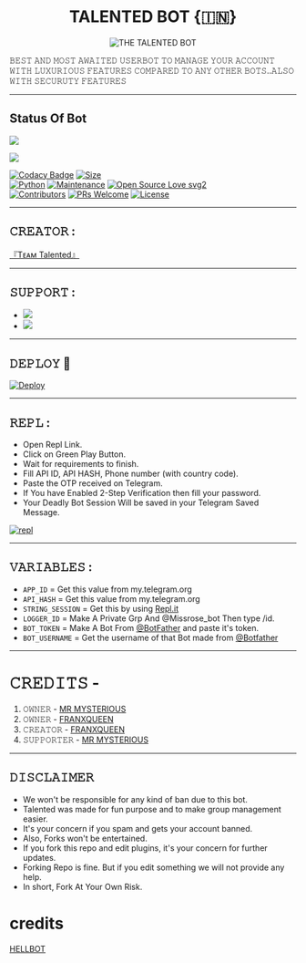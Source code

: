 <h1 align="center">
<b>TALENTED BOT {🇮🇳}</b>
</h1>
<p align="center">
  <img src="https://https://telegra.ph/file/6f2b5ed01a48ffc7d425f.jpg" alt="THE TALENTED BOT">

𝙱𝙴𝚂𝚃  𝙰𝙽𝙳  𝙼𝙾𝚂𝚃  𝙰𝚆𝙰𝙸𝚃𝙴𝙳  𝚄𝚂𝙴𝚁𝙱𝙾𝚃  𝚃𝙾  𝙼𝙰𝙽𝙰𝙶𝙴  𝚈𝙾𝚄𝚁  𝙰𝙲𝙲𝙾𝚄𝙽𝚃 𝚆𝙸𝚃𝙷 𝙻𝚄𝚇𝚄𝚁𝙸𝙾𝚄𝚂 𝙵𝙴𝙰𝚃𝚄𝚁𝙴𝚂 𝙲𝙾𝙼𝙿𝙰𝚁𝙴𝙳 𝚃𝙾 𝙰𝙽𝚈 𝙾𝚃𝙷𝙴𝚁 𝙱𝙾𝚃𝚂..𝙰𝙻𝚂𝙾 𝚆𝙸𝚃𝙷 𝚂𝙴𝙲𝚄𝚁𝚄𝚃𝚈 𝙵𝙴𝙰𝚃𝚄𝚁𝙴𝚂 </p>

-----

## Status Of Bot 

<p align="left"><a href="https://github.com/franxqueen/talented-bot/network/members"><img src="https://img.shields.io/github/forks/TALENTED-BOT/TALENTED-BOT?label=Forks&logoColor=Black&style=social"></a><p align="left"><a href="https://github.com/TALENTED-BOT/TALENTED-BOT/stargazers"><img src="https://img.shields.io/github/stars/TALENTED-BOT/TALENTED-BOT?logoColor=Blue&style=social"></a><p align="left"><a href="https://github.com/TALENTED-BOT/TALENTED-BOT"></a><p align="left"><a href="https://github.com/TALENTED-BOT/TALENTED-BOT?"></

[![Codacy Badge](https://api.codacy.com/project/badge/Grade/f7c51539e67b483bb8d7749acca51d3a)](https://app.codacy.com/gh/TALENTED-BOT/TALENTED-BOT?utm_source=github.com&utm_medium=referral&utm_content=TALENTED-BOT/TALENTED-BOT&utm_campaign=Badge_Grade_Settings)
[![Size](https://img.shields.io/github/repo-size/TALENTED-BOT/TALENTED-BOT?style=flat-square&color=green)](https://github.com/TALENTED-BOT/TALENTED-BOT/)   
[![Python](https://img.shields.io/badge/Python-v3.9-blue)](https://www.python.org/)
[![Maintenance](https://img.shields.io/badge/Maintained%3F-yes-green.svg)](https://github.com/TALENTED-BOT/TALENTED-BOT/graphs/commit-activity)
[![Open Source Love svg2](https://badges.frapsoft.com/os/v2/open-source.svg?v=103)](https://github.com/TALENTED-BOT/TALENTED-BOT)   
[![Contributors](https://img.shields.io/github/contributors/TALENTED-BOT/TALENTED-BOT?style=flat-square&color=green)](https://github.com/TALENTED-BOT/TALENTED-BOT/graphs/contributors)
[![PRs Welcome](https://img.shields.io/badge/PRs-welcome-brightgreen.svg?style=flat-square)](https://makeapullrequest.com)
[![License](https://img.shields.io/badge/License-AGPL-blue)](https://github.com/TALENTED-BOT/TALENTED-BOT/blob/main/LICENSE)

------

## 𝙲𝚁𝙴𝙰𝚃𝙾𝚁 : 
[『Tᴇᴀᴍ Talented』](https://t.me/mysterious_empire)

---------------

## 𝚂𝚄𝙿𝙿𝙾𝚁𝚃 :

- <a href="https://t.me/TALENTED_USERBOT"><img src="https://img.shields.io/badge/Join-SUPPORT%20GROUP-red.svg?logo=Telegram"></a>
- <a href="https://t.me/mysterious_empire"><img src="https://img.shields.io/badge/Join-SUPPORT%20CHANNEL-red.svg?logo=Telegram"></a>

-------------------------------------------------

## 𝙳𝙴𝙿𝙻𝙾𝚈  🚀

[![Deploy](https://telegra.ph/file/0eb22051107b293466d50.jpg)](https://heroku.com/deploy?template=https://github.com/TALENTED-BOT/TALENTED-BOT)

------------------------------------------------
## 𝚁𝙴𝙿𝙻 :                

- Open Repl Link.
- Click on Green Play Button.
- Wait for requirements to finish.
- Fill API ID, API HASH, Phone number (with country code).
- Paste the OTP received on Telegram.
- If You have Enabled 2-Step Verification then fill your password.
- Your Deadly Bot Session Will be saved in your Telegram Saved Message.

[![repl]()](https://replit.com/@franxqueen/TALENTED-SESSION)
    
-------------------------------------------------
## 𝚅𝙰𝚁𝙸𝙰𝙱𝙻𝙴𝚂 :
                            
- `APP_ID`  =  Get this value from my.telegram.org
- `API_HASH`  =  Get this value from my.telegram.org
- `STRING_SESSION`  =  Get this by using [Repl.it](https://replit.com/@franxqueen/TALENTED-SESSION)
- `LOGGER_ID`  =  Make A Private Grp And @Missrose_bot Then type /id.
- `BOT_TOKEN`  =  Make A Bot From [@BotFather](https://t.me/botfather) and paste it's token.
- `BOT_USERNAME`  =  Get the username of that Bot made from [@Botfather](https://t.me/botfather)
------------
# 𝙲𝚁𝙴𝙳𝙸𝚃𝚂 - 

1) 𝙾𝚆𝙽𝙴𝚁 - [MR MYSTERIOUS](t.me/@MY5T3R10U5_X)
2) 𝙾𝚆𝙽𝙴𝚁 - [FRANXQUEEN](www.github.com/@fran_x_queen)
3) 𝙲𝚁𝙴𝙰𝚃𝙾𝚁 - [FRANXQUEEN](t.me/Afran_x_queen)
4) 𝚂𝚄𝙿𝙿𝙾𝚁𝚃𝙴𝚁 - [MR MYSTERIOUS](t.me/@MY5T3R10U5_X)
------
                                                                                             
## 𝙳𝙸𝚂𝙲𝙻𝙰𝙸𝙼𝙴𝚁 


- We won't be responsible for any kind of ban due to this bot.
- Talented was made for fun purpose and to make group management easier.
- It's your concern if you spam and gets your account banned.
- Also, Forks won't be entertained.
- If you fork this repo and edit plugins, it's your concern for further updates.
- Forking Repo is fine. But if you edit something we will not provide any help.
- In short, Fork At Your Own Risk.



# credits

[HELLBOT](https://github.com/The-HellBot/HellBot)

